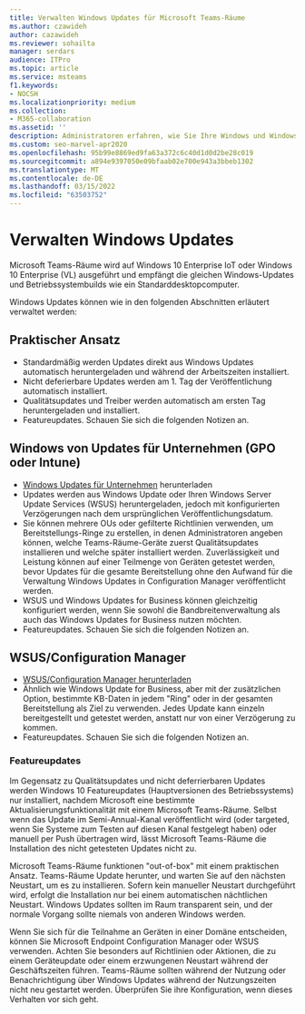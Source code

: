 ```yaml
---
title: Verwalten Windows Updates für Microsoft Teams-Räume
ms.author: czawideh
author: cazawideh
ms.reviewer: sohailta
manager: serdars
audience: ITPro
ms.topic: article
ms.service: msteams
f1.keywords:
- NOCSH
ms.localizationpriority: medium
ms.collection:
- M365-collaboration
ms.assetid: ''
description: Administratoren erfahren, wie Sie Ihre Windows und Windows updates für Microsoft Teams-Räume.
ms.custom: seo-marvel-apr2020
ms.openlocfilehash: 95b99e8869ed9fa63a372c6c40d1d0d2be28c019
ms.sourcegitcommit: a894e9397050e09bfaab02e700e943a3bbeb1302
ms.translationtype: MT
ms.contentlocale: de-DE
ms.lasthandoff: 03/15/2022
ms.locfileid: "63503752"
---
```

# <a name="manage-windows-updates"></a>Verwalten Windows Updates

Microsoft Teams-Räume wird auf Windows 10 Enterprise IoT oder Windows 10 Enterprise (VL) ausgeführt und empfängt die gleichen Windows-Updates und Betriebssystembuilds wie ein Standarddesktopcomputer.

Windows Updates können wie in den folgenden Abschnitten erläutert verwaltet werden:

## <a name="hands-off-approach"></a>Praktischer Ansatz 

- Standardmäßig werden Updates direkt aus Windows Updates automatisch heruntergeladen und während der Arbeitszeiten installiert.
- Nicht deferierbare Updates werden am 1. Tag der Veröffentlichung automatisch installiert.
- Qualitätsupdates und Treiber werden automatisch am ersten Tag heruntergeladen und installiert.
- Featureupdates. Schauen Sie sich die folgenden Notizen an.

## <a name="windows-updates-for-business-gpo-or-intune"></a>Windows von Updates für Unternehmen (GPO oder Intune)  

- [Windows Updates für Unternehmen](/windows/deployment/update/waas-manage-updates-wufb) herunterladen
- Updates werden aus Windows Update oder Ihren Windows Server Update Services (WSUS) heruntergeladen, jedoch mit konfigurierten Verzögerungen nach dem ursprünglichen Veröffentlichungsdatum.
- Sie können mehrere OUs oder gefilterte Richtlinien verwenden, um Bereitstellungs-Ringe zu erstellen, in denen Administratoren angeben können, welche Teams-Räume-Geräte zuerst Qualitätsupdates installieren und welche später installiert werden. Zuverlässigkeit und Leistung können auf einer Teilmenge von Geräten getestet werden, bevor Updates für die gesamte Bereitstellung ohne den Aufwand für die Verwaltung Windows Updates in Configuration Manager veröffentlicht werden.
- WSUS und Windows Updates for Business können gleichzeitig konfiguriert werden, [](/windows/deployment/update/waas-integrate-wufb) wenn Sie sowohl die Bandbreitenverwaltung als auch das Windows Updates for Business nutzen möchten.
- Featureupdates. Schauen Sie sich die folgenden Notizen an.

## <a name="wsusconfiguration-manager"></a>WSUS/Configuration Manager

- [WSUS/Configuration Manager herunterladen](/windows/deployment/update/waas-manage-updates-configuration-manager)
- Ähnlich wie Windows Update for Business, aber mit der zusätzlichen Option, bestimmte KB-Daten in jedem "Ring" oder in der gesamten Bereitstellung als Ziel zu verwenden. Jedes Update kann einzeln bereitgestellt und getestet werden, anstatt nur von einer Verzögerung zu kommen.
- Featureupdates. Schauen Sie sich die folgenden Notizen an.

### <a name="feature-updates"></a>Featureupdates

Im Gegensatz zu Qualitätsupdates und nicht deferrierbaren Updates werden Windows 10 Featureupdates (Hauptversionen des Betriebssystems) nur installiert, nachdem Microsoft eine bestimmte Aktualisierungsfunktionalität mit einem Microsoft Teams-Räume. Selbst wenn das Update im Semi-Annual-Kanal veröffentlicht wird (oder targeted, wenn Sie Systeme zum Testen auf diesen Kanal festgelegt haben) oder manuell per Push übertragen wird, lässt Microsoft Teams-Räume die Installation des nicht getesteten Updates nicht zu.

Microsoft Teams-Räume funktionen "out-of-box" mit einem praktischen Ansatz. Teams-Räume Update herunter, und warten Sie auf den nächsten Neustart, um es zu installieren. Sofern kein manueller Neustart durchgeführt wird, erfolgt die Installation nur bei einem automatischen nächtlichen Neustart. Windows Updates sollten im Raum transparent sein, und der normale Vorgang sollte niemals von anderen Windows werden.

Wenn Sie sich für die Teilnahme an Geräten in einer Domäne entscheiden, können Sie Microsoft Endpoint Configuration Manager oder WSUS verwenden. Achten Sie besonders auf Richtlinien oder Aktionen, die zu einem Geräteupdate oder einem erzwungenen Neustart während der Geschäftszeiten führen. Teams-Räume sollten während der Nutzung oder Benachrichtigung über Windows Updates während der Nutzungszeiten nicht neu gestartet werden. Überprüfen Sie ihre Konfiguration, wenn dieses Verhalten vor sich geht.
